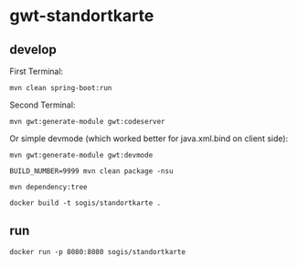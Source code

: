 # gwt-standortkarte

## develop

First Terminal:
```
mvn clean spring-boot:run
```

Second Terminal:
```
mvn gwt:generate-module gwt:codeserver
```

Or simple devmode (which worked better for java.xml.bind on client side):
```
mvn gwt:generate-module gwt:devmode 
``` 

```
BUILD_NUMBER=9999 mvn clean package -nsu
```

```
mvn dependency:tree
```

```
docker build -t sogis/standortkarte .
```


## run
```
docker run -p 8080:8080 sogis/standortkarte
```

